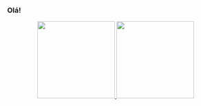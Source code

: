 ### Olá! 

<div align="center">
  <a href="https://github.com/kvrolinne">
  <img height="180em" src="https://github-readme-stats.vercel.app/api?username=kvrolinne&show_icons=true&theme=shadow_red&include_all_commits=true&count_private=true"/>
  <img height="180em" src="https://github-readme-stats.vercel.app/api/top-langs/?username=kvrolinne&layout=compact&langs_count=7&theme=shadow_red"/>
</div>
